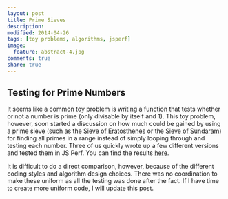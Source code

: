 ```yaml
---
layout: post
title: Prime Sieves
description: 
modified: 2014-04-26
tags: [toy problems, algorithms, jsperf]
image:
  feature: abstract-4.jpg
comments: true
share: true
---
```


## Testing for Prime Numbers
It seems like a common toy problem is writing a function that tests whether or not a number is prime (only divisable by itself and 1).  This toy problem, however, soon started a discussion on how much could be gained by using a prime sieve (such as the [Sieve of Eratosthenes](http://en.wikipedia.org/wiki/Sieve_of_Eratosthenes) or the [Sieve of Sundaram](http://en.wikipedia.org/wiki/Sieve_of_Sundaram)) for finding all primes in a range instead of simply looping through and testing each number.  Three of us quickly wrote up a few different versions and tested them in JS Perf.  You can find the results [here](http://jsperf.com/primefinder/5).

It is difficult to do a direct comparison, however, because of the different coding styles and algorithm design choices.  There was no coordination to make these uniform as all the testing was done after the fact.  If I have time to create more uniform code, I will update this post.
